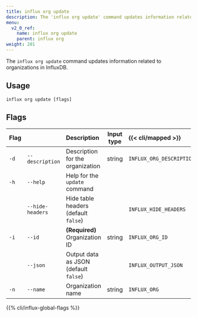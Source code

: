 ```yaml
---
title: influx org update
description: The 'influx org update' command updates information related to organizations in InfluxDB.
menu:
  v2_0_ref:
    name: influx org update
    parent: influx org
weight: 201
---
```


The `influx org update` command updates information related to organizations in InfluxDB.

## Usage
```
influx org update [flags]
```

## Flags
| Flag |                  | Description                           | Input type | {{< cli/mapped >}}       |
|:---- |:---              |:-----------                           |:----------:|:------------------       |
| `-d` | `--description`  | Description for the organization      | string     | `INFLUX_ORG_DESCRIPTION` |
| `-h` | `--help`         | Help for the `update` command         |            |                          |
|      | `--hide-headers` | Hide table headers (default `false`)  |            | `INFLUX_HIDE_HEADERS`    |
| `-i` | `--id`           | **(Required)** Organization ID        | string     | `INFLUX_ORG_ID`          |
|      | `--json`         | Output data as JSON (default `false`) |            | `INFLUX_OUTPUT_JSON`     |
| `-n` | `--name`         | Organization name                     | string     | `INFLUX_ORG`             |

{{% cli/influx-global-flags %}}
